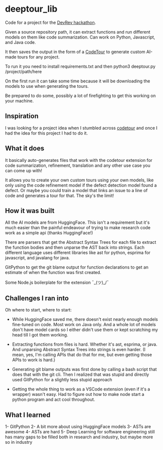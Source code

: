 # deeptour_lib

Code for a project for the [DevRev hackathon](https://devpost.com/software/deeptour).

Given a source repository path, it can extract functions and run different models on them like code summarization.
Can work on Python, Javascript, and Java code.

It then saves the output in the form of a [CodeTour](https://github.com/microsoft/codetour) to generate custom AI-made tours for any project.

To run it you need to install requirements.txt and then python3 deeptour.py /project/path/here

On the first run it can take some time because it will be downloading the models to use when generating the tours.

Be prepared to do some, possibly a lot of firefighting to get this working on your machine.

## Inspiration

I was looking for a project idea when I stumbled across [codetour](https://github.com/microsoft/codetour) and once I had the idea for this project I had to do it.

## What it does

It basically auto-generates files that work with the codetour extension for code summarization, refinement, translation and any other use case you can come up with!

It allows you to create your own custom tours using your own models, like only using the code refinement model if the defect detection model found a defect. Or maybe you could train a model that links an issue to a line of code and generates a tour for that. The sky's the limit!

 
## How it was built

All the AI models are from HuggingFace. This isn't a requirement but it's much easier than the painful endeavour of trying to make research code work as a simple api  (thanks HuggingFace!) 

There are parsers that get the Abstract Syntax Trees for each file to extract the function bodies and then unparse the AST back into strings. Each different language uses different libraries like ast for python, esprima for javascript, and javalang for java. 

GitPython to get the git blame output for function declarations to get an estimate of when the function was first created.

Some Node.js boilerplate for the extension ¯\_(ツ)_/¯ 


## Challenges I ran into

Oh where to start, where to start:

- While HuggingFace saved me, there doesn't exist nearly enough models fine-tuned on code. Most work on Java only. And a whole lot of models don't have model cards so I either didn't use them or kept scratching my head till I got them working.

- Extracting functions from files is hard. Whether it's ast, esprima, or java. And unparsing Abstract Syntax Trees into strings is even harder. (I mean, yes, I'm calling APIs that do that for me, but even getting those APIs to work is hard.)

- Generating git blame outputs was first done by calling a bash script that does that with the git cli. Then I realized that was stupid and directly used GitPython for a slightly less stupid approach

- Getting the whole thing to work as a VSCode extension (even if it's a wrapper) wasn't easy. Had to figure out how to make node start a python program and act cool throughout. 

## What I learned

1- GitPython
2- A bit more about using HuggingFace models
3- ASTs are awesome
4- ASTs are hard
5- Deep Learning for software engineering still has many gaps to be filled both in research and industry, but maybe more so in industry

